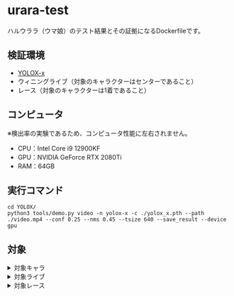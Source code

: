 # urara-test
ハルウララ（ウマ娘）のテスト結果とその証拠になるDockerfileです。

## 検証環境

- [YOLOX-x](https://github.com/Megvii-BaseDetection/YOLOX)
- ウィニングライブ（対象のキャラクターはセンターであること）
- レース（対象のキャラクターは1着であること）

## コンピュータ

※検出率の実験であるため、コンピュータ性能に左右されません。

- CPU：Intel Core i9 12900KF
- GPU：NVIDIA GeForce RTX 2080Ti
- RAM：64GB

## 実行コマンド

```
cd YOLOX/
python3 tools/demo.py video -n yolox-x -c ./yolox_x.pth --path ./video.mp4 --conf 0.25 --nms 0.45 --tsize 640 --save_result --device gpu
```

## 対象

 <details><summary>対象キャラ</summary>

※取得済のもののみ表示・星3なし
 
- ハルウララ  
- サクラバクシンオー
- ゴールドシップ
- ダイワスカーレット
- ウォッカ
- グラスワンダー
- エルコンドルパサー
- エアグルーヴ
- マヤノトップガン
- スーパークリーク
- メジロライアン
- アグネスタキオン
- マチカネフクキタル
- ナイスネイチャ
- キングヘイロー

</details>

<details><summary>対象ライブ</summary>

※既に取得済のものにxを付けています

- [x] Make Debut!
- [x] ENDLESS DREAM!!
- [x] 彩 Phantasia
- [x] winnning the soul
- [x] 本能スピード
- [x] UNLIMITED IMPACT
- [x] NEXT FRONTIER
- [x] Special Record!
- [x] うまぴょい伝説 
- [ ] はじまりのSignal
- [ ] ささやかな祈り
- [ ] 涙ひかって明日になれ！
- [ ] ユメヲカケル！
- [ ] BLAZE
- [ ] Never Looking Back
- [ ] WINnin’5 -ウイニング☆ファイヴ-
- [x] ぴょいっと♪はれるや！
  
</details>
 
<details><summary>対象レース</summary>

主にG1を対象とする。

- [x] ?
  
</details>
 
## 
